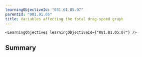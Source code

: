 ```yaml
---
learningObjectiveId: "081.01.05.07"
parentId: "081.01.05"
title: Variables affecting the total drag-speed graph
---
```


```tsx eval
<LearningObjectives learningObjectiveId={"081.01.05.07"} />
```

## Summary
